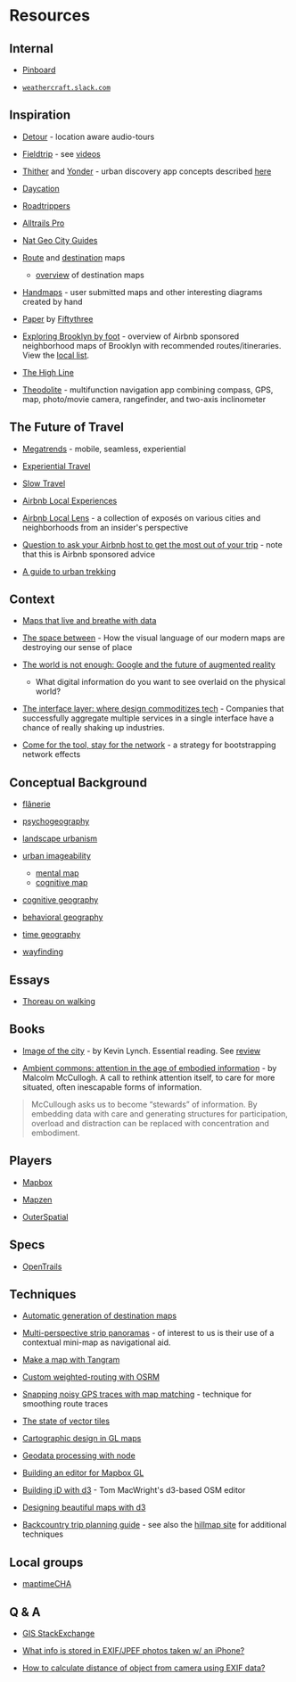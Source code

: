 # Resources


## Internal

* [Pinboard](https://www.pinterest.com/joyrexus/weathercraft/)

* [`weathercraft.slack.com`](https://weathercraft.slack.com)


## Inspiration

* [Detour](https://www.detour.com/) - location aware audio-tours

* [Fieldtrip](https://www.fieldtripper.com/) - see [videos](https://www.youtube.com/user/FieldTripApp/videos)

* [Thither](http://interactiondesign.sva.edu/people/project/thither) and
  [Yonder](http://www.yonder.nyc/) - urban discovery app concepts 
  described [here](http://www.thingswemake.com/thither-and-yonder/)

* [Daycation](https://hilaryshirk.carbonmade.com/projects/5351583) 

* [Roadtrippers](https://www.mapbox.com/blog/roadtrippers-smart-directions/)

* [Alltrails Pro](https://alltrails.com/pro)

* [Nat Geo City Guides](https://www.mapbox.com/blog/city-guides-qa/)

* [Route](http://graphics.stanford.edu/papers/routemaps/) and [destination](http://johanneskopf.de/publications/destination_maps/index.html) maps
  * [overview](http://research.microsoft.com/en-us/news/features/destinationmaps-012510.aspx) of destination maps

* [Handmaps](http://handmaps.org/) - user submitted maps and other interesting
  diagrams created by hand

* [Paper](http://www.fiftythree.com/paper/) by [Fiftythree](http://www.fiftythree.com/about)

* [Exploring Brooklyn by foot](http://blog.airbnb.com/exploring-brooklyn-by-foot-the-local-list) - overview of Airbnb sponsored neighborhood maps of Brooklyn with recommended routes/itineraries.  View the [local list](http://blog.airbnb.com/wp-content/uploads/2015/04/BrooklynLocalLens.pdf).  

* [The High Line](http://www.thehighline.org/visit)

* [Theodolite](http://hunter.pairsite.com/theodolite/) - multifunction
  navigation app combining compass, GPS, map, photo/movie camera,
  rangefinder, and two-axis inclinometer 



## The Future of Travel

* [Megatrends](http://skift.com/2015/01/13/new-skift-magazine-megatrends-defining-travel-in-2015/) - mobile, seamless, experiential

* [Experiential Travel](http://skift.com/2014/06/03/launching-free-skift-report-the-rise-of-experiential-travel/) 

* [Slow Travel](http://www.theartofslowtravel.com/2011/03/what-is-slow-travel/)

* [Airbnb Local Experiences](https://www.airbnb.com/experience/signup)

* [Airbnb Local Lens](http://blog.airbnb.com/local-lens/) - a collection of
  exposés on various cities and neighborhoods from an insider's perspective

* [Question to ask your Airbnb host to get the most out of your trip](http://travelinspirations.yahoo.com/post/112838413541/questions-you-can-ask-your-airbnb-host-to-get-the) - note that this is Airbnb sponsored advice

* [A guide to urban trekking](http://journal.alltrails.com/post/33381166963/how-to-take-a-great-city-hike)


## Context

* [Maps that live and breathe with data](http://www.nytimes.com/2013/06/11/technology/mobile-companies-crave-maps-that-live-and-breathe.html)

* [The space between](https://medium.com/@saikofish/the-space-between-78ac42fea728) - How the visual language of our modern maps are destroying our sense of place

* [The world is not enough: Google and the future of augmented
  reality](http://www.theatlantic.com/technology/archive/2012/10/the-world-is-not-enough-google-and-the-future-of-augmented-reality/264059/)
  - What digital information do you want to see overlaid on the physical world?

* [The interface layer: where design commoditizes tech](https://medium.com/bridge-collection/the-interface-layer-when-design-commoditizes-tech-e7017872173a) - Companies that successfully aggregate multiple services in a single interface have a chance of really shaking up industries.

* [Come for the tool, stay for the network](http://cdixon.org/2015/01/31/come-for-the-tool-stay-for-the-network/) - a strategy for bootstrapping network effects


## Conceptual Background

* [flânerie](https://en.wikipedia.org/wiki/Fl%C3%A2neur)

* [psychogeography](https://en.wikipedia.org/wiki/Psychogeography)

* [landscape urbanism](https://en.wikipedia.org/wiki/Landscape_urbanism)

* [urban imageability](https://en.wikipedia.org/wiki/Kevin_A._Lynch#The_Image_of_the_City)
  * [mental map](https://en.wikipedia.org/wiki/Mental_mapping)
  * [cognitive map](https://en.wikipedia.org/wiki/Cognitive_map#Generating_the_cognitive_map)

* [cognitive geography](https://en.wikipedia.org/wiki/Cognitive_geography)

* [behavioral geography](https://en.wikipedia.org/wiki/Behavioral_geography)

* [time geography](https://en.wikipedia.org/wiki/Time_geography)

* [wayfinding](https://en.wikipedia.org/wiki/Wayfinding)


## Essays

* [Thoreau on walking](https://www.readability.com/articles/x59mnggw)


## Books

* [Image of the city](https://books.google.com/books?id=_phRPWsSpAgC) - by Kevin Lynch. Essential reading. See [review](http://themobilecity.nl/2009/05/08/review-kevin-lynch-the-image-of-the-city/)

* [Ambient commons: attention in the age of embodied information](https://books.google.com/books?id=vb0XAAAAQBAJ&dq=ambient+commons) - by Malcolm McCullogh. A call to rethink attention itself, to care for more situated, often inescapable forms of information.

> McCullough asks us to become “stewards” of information. By embedding data with care and generating structures for participation, overload and distraction can be replaced with concentration and embodiment.


## Players

* [Mapbox](https://www.mapbox.com/)

* [Mapzen](https://mapzen.com/)

* [OuterSpatial](http://www.outerspatial.com/)


## Specs

* [OpenTrails](http://www.opentraildata.org/)


## Techniques

* [Automatic generation of destination maps](http://johanneskopf.de/publications/destination_maps/)

* [Multi-perspective strip panoramas](http://research.microsoft.com/en-us/um/people/kopf/street_slide/) - of interest to us is their use of a contextual mini-map as navigational aid.

* [Make a map with Tangram](https://github.com/tangrams/tangram-docs/blob/gh-pages/pages/walkthrough.md)

* [Custom weighted-routing with OSRM](https://www.mapbox.com/blog/third-party-data-in-osrm/)

* [Snapping noisy GPS traces with map matching](https://www.mapbox.com/blog/map-matching-api/) - technique for smoothing route traces

* [The state of vector tiles](https://2015.foss4g-na.org/session/state-vector-tiles)

* [Cartographic design in GL maps](https://2015.foss4g-na.org/session/cartographic-design-gl-maps-beyond-zoom-levels-and-raster-tiles)

* [Geodata processing with node](https://2015.foss4g-na.org/session/geodata-processing-nodejs)

* [Building an editor for Mapbox GL](https://2015.foss4g-na.org/session/building-editor-mapbox-gl)

* [Building iD with d3](http://www.macwright.org/presentations/gotham-2/#0) -
  Tom MacWright's d3-based OSM editor

* [Designing beautiful maps with d3](https://2015.foss4g-na.org/session/designing-beautiful-maps-d3js)

* [Backcountry trip planning guide](http://www.outdoorgearlab.com/a/11181/Backcountry-Trip-Planning) - see also the [hillmap site](http://blog.hillmap.com/p/hillmap.html) for additional techniques


## Local groups

* [maptimeCHA](https://twitter.com/maptimeCHA)


## Q & A

* [GIS StackExchange](http://gis.stackexchange.com/)

* [What info is stored in EXIF/JPEF photos taken w/ an iPhone?](http://stackoverflow.com/questions/3930266/what-information-is-stored-in-efix-jpeg-photos-taken-on-the-iphone-with-geotaggi)

* [How to calculate distance of object from camera using EXIF data?](http://stackoverflow.com/questions/22634518/how-to-get-distance-of-object-from-iphone-camera-using-image-exif-meta-data)

